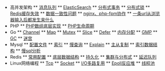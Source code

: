 * 高并发架构
** [消息队列](高并发架构/消息队列.md)
** [ElasticSearch](高并发架构/搜索引擎-ES.md)
** [分布式事务](高并发架构/分布式事务.md)
** [分布式锁](高并发架构/分布式锁.md)
** [Redis缓存失效](高并发架构/redis缓存击穿、雪崩、穿透.md)
** [数据一致性问题](高并发架构/数据库与缓存双写不一致的问题.md)
** [nginx、php-fpm协作](高并发架构/详细解析nginx、php-fpm、php是如何协作的.md)
** [一条url从浏览器输入后都发生来什么](高并发架构/一条url从浏览器输入后都发生来什么.md)
* PHP
** [PHP数组底层实现](PHP/PHP数组底层实现.md)
** [PHP生命周期](PHP/PHP生命周期.md)
* Go
** [Channel](Go/深入理解Go-channel.md)
** [Map](Go/深入理解Go-Map.md)
** [Mutex](Go/深入理解Go-mutex.md)
** [Slice](Go/深入理解Go-slice.md)
** [Defer](Go/深入理解Go语言-Defer.md)
** [内存分配](Go/深入理解Go语言-内存分配.md)
** [GMP](Go/深入理解Go语言-协程调度原理.md)
** [GC](Go/深入理解Go语言-垃圾回收原理-GC.md)
** [迷宫](Go/Go-迷宫-广度优先算法.md)
* Mysql
** [配置文件](Mysql/mysql-配置文件解析.md)
** [索引](Mysql/mysql-索引.md)
** [慢查询](Mysql/mysql-慢查询日志.md)
** [Explain](Mysql/mysql-SQL性能分析-查询计划字段解析.md)
** [主从复制](Mysql/mysql-主从复制.md)
** [索引数据结构](Mysql/Mysql索引为什么用B-树而不是平衡二叉树.md)
** [慢sql分析](Mysql/分析为什么一条sql执行很慢.md)
* Redis
** [常用配置](Redis/redis常用配置.md)
** [底层数据结构](Redis/redis-跳跃表.md)
** [持久化](Redis/redis-持久化.md)
** [集群与分布式](Redis/redis集群与分布式.md)
** [延迟队列](Redis/手写redis延时队列.md)
* Linux网络编程
** [Tcp](Linux网络编程/linux网络编程-1-tcp.md)
** [Socket](Linux网络编程/linux网络编程-2-socket.md)
** [I/O多路复用](Linux网络编程/linux网络编程-4-多路I-O复用.md)
** [Epoll反应堆](Linux网络编程/linux网络编程-6-epoll反应堆.md)
** [线程池](Linux网络编程/linux网络编程-7-线程池.md)